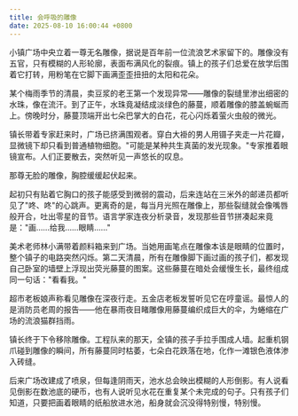 ```yaml
---
title: 会呼吸的雕像
date: 2025-08-10 16:00:44 +0800
---
```


小镇广场中央立着一尊无名雕像，据说是百年前一位流浪艺术家留下的。雕像没有五官，只有模糊的人形轮廓，表面布满风化的裂痕。镇上的孩子们总爱在放学后围着它打转，用粉笔在它脚下画满歪歪扭扭的太阳和花朵。

某个梅雨季节的清晨，卖豆浆的老王第一个发现异常——雕像的裂缝里渗出细密的水珠，像在流汗。到了正午，水珠竟凝结成淡绿色的藤蔓，顺着雕像的膝盖蜿蜒而上。傍晚时分，藤蔓顶端开出七朵巴掌大的白花，花心闪烁着萤火虫般的微光。

镇长带着专家赶来时，广场已挤满围观者。穿白大褂的男人用镊子夹走一片花瓣，显微镜下却只看到普通植物细胞。"可能是某种共生真菌的发光现象。"专家推着眼镜宣布。人们正要散去，突然听见一声悠长的叹息。

那尊无脸的雕像，胸腔缓缓起伏起来。

起初只有贴着它胸口的孩子能感受到微弱的震动，后来连站在三米外的邮递员都听见了"咚、咚"的心跳声。更离奇的是，每当月光照在雕像上，那些裂缝就会像嘴唇般开合，吐出零星的音节。语言学家连夜分析录音，发现那些音节拼凑起来竟是："画……给我……眼睛……"

美术老师林小满带着颜料箱来到广场。当她用画笔点在雕像本该是眼睛的位置时，整个镇子的电路突然闪烁。第二天清晨，所有在雕像脚下画过画的孩子们，都发现自己卧室的墙壁上浮现出荧光藤蔓的图案。这些藤蔓在暗处会缓慢生长，最终组成同一句话："看看我。"

超市老板娘声称看见雕像在深夜行走。五金店老板发誓听见它在哼童谣。最惊人的是消防员老周的报告——他在暴雨夜目睹雕像用藤蔓编织成巨大的伞，为蜷缩在广场的流浪猫群挡雨。

镇长终于下令移除雕像。工程队来的那天，全镇的孩子手拉手围成人墙。起重机钢爪碰到雕像的瞬间，所有藤蔓同时枯萎，七朵白花跌落在地，化作一滩银色液体渗入砖缝。

后来广场改建成了喷泉，但每逢阴雨天，池水总会映出模糊的人形倒影。有人说看见倒影在数池底的硬币，也有人说听见水花在重复某个未完成的句子。只有孩子们知道，只要把画着眼睛的纸船放进水池，船身就会沉没得特别慢，特别慢。
